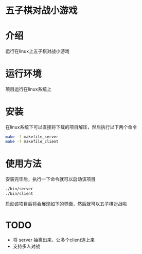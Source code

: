 # 五子棋对战小游戏

# 介绍 
运行在linux上五子棋对战小游戏

# 运行环境
项目运行在linux系统上 

# 安装
在linux系统下可以直接将下载的项目解压，然后执行以下两个命令
```bash
make -f makefile_server
make -f makefile_client

```
# 使用方法
安装完毕后，执行一下命令就可以启动该项目
```bash
./bin/server
./bin/client
```
启动该项目后将会展现如下的界面，然后就可以五子棋对战啦


# TODO 
* 将 server 抽离出来，让多个client连上来  
* 支持多人对战
